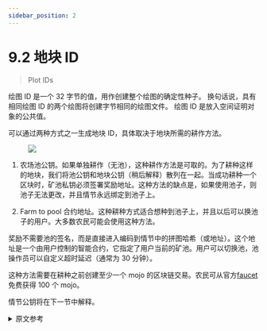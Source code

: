```yaml
---
sidebar_position: 2
---
```


# 9.2 地块 ID

> Plot IDs

绘图 ID 是一个 32 字节的值，用作创建整个绘图的确定性种子。 换句话说，具有相同绘图 ID 的两个绘图将创建字节相同的绘图文件。 绘图 ID 是放入空间证明对象的公共值。

可以通过两种方式之一生成地块 ID，具体取决于地块所需的耕作方法。

<figure>

![](/img/keys/plot_id.png)

</figure>

1. 农场池公钥。如果单独耕作（无池），这种耕作方法是可取的。为了耕种这样的地块，我们将池公钥和地块公钥（稍后解释）散列在一起。当成功耕种一个区块时，矿池私钥必须签署奖励地址。这种方法的缺点是，如果使用池子，则池子无法更改，并且情节永远绑定到池子上。

2. Farm to pool 合约地址。这种耕种方式适合想种到池子上，并且以后可以换池子的用户。大多数农民可能会使用这种方法。

奖励不需要池的签名，而是直接进入编码到情节中的拼图哈希（或地址）。这个地址是一个由用户控制的智能合约，它指定了用户当前的矿池。用户可以切换池，池操作员可以自定义超时延迟（通常为 30 分钟）。

这种方法需要在耕种之前创建至少一个 mojo 的区块链交易。农民可从官方[faucet](https://faucet.chia.net/ "Chia Network's official faucet")免费获得 100 个 mojo。

情节公钥将在下一节中解释。

<details>
<summary>原文参考</summary>

A plot ID is a 32-byte value that is used as a deterministic seed to create an entire plot. In other words, two plots with the same plot ID will create byte-identical plot files. Plot IDs are public values that get put into Proof of Space objects.

A plot ID can be generated in one of two ways, depending on the desired farming method of the plot. 

<figure>

![](/img/keys/plot_id.png)

</figure>

1. Farm to pool public key. This method of farming is desirable if solo farming (no pools). To farm a plot like this, we hash together the pool public key and the plot public key (explained later). When successfully farming a block, the pool private key must sign the reward address. The drawback of this method is that if using a pool, the pool cannot be changed, and the plot is tied to the pool forever.

2. Farm to pool contract address. This method of farming is suitable for users who want to farm to a pool, and to be able to change pools in the future. Most farmers will likely use this method.

Instead of requiring a signature by the pool, rewards go straight into the puzzle hash (or address), that is encoded into the plot. This address is a smart contract controlled by the user, which specifies the user's current pool. The user can switch pools, with a timeout delay that the pool operator may customize (typically 30 minutes).

This approach requires creating a blockchain transaction of at least one mojo before farming. Farmers can get 100 mojos for free from the official [faucet](https://faucet.chia.net/ "Chia Network's official faucet").

The plot public key is explained in the next section.

</details>
